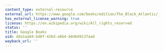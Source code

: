 ```yaml
---
content_type: external-resource
external_url: https://www.google.com/books/edition/The_Black_Atlantic/jWHwecAp9P4C?hl=en&gbpv=1
has_external_license_warning: true
license: https://en.wikipedia.org/wiki/All_rights_reserved
status: ''
title: Google Books
uid: dda1aa84-bd8f-426d-a6b4-b846d9137aad
wayback_url: ''
---
```

